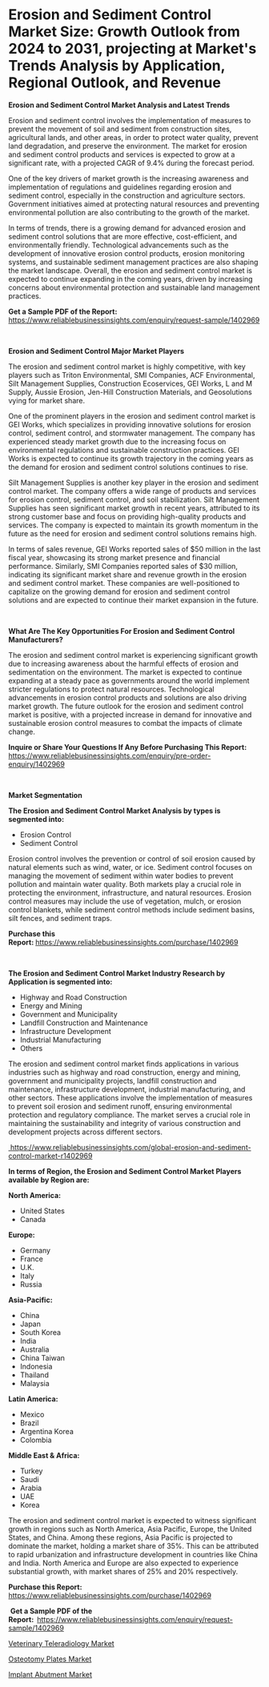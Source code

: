 <p><h1>Erosion and Sediment Control Market Size: Growth Outlook from 2024 to 2031, projecting at Market's Trends Analysis by Application, Regional Outlook, and Revenue</h1></p><p><strong>Erosion and Sediment Control Market Analysis and Latest Trends</strong></p>
<p><p>Erosion and sediment control involves the implementation of measures to prevent the movement of soil and sediment from construction sites, agricultural lands, and other areas, in order to protect water quality, prevent land degradation, and preserve the environment. The market for erosion and sediment control products and services is expected to grow at a significant rate, with a projected CAGR of 9.4% during the forecast period.</p><p>One of the key drivers of market growth is the increasing awareness and implementation of regulations and guidelines regarding erosion and sediment control, especially in the construction and agriculture sectors. Government initiatives aimed at protecting natural resources and preventing environmental pollution are also contributing to the growth of the market.</p><p>In terms of trends, there is a growing demand for advanced erosion and sediment control solutions that are more effective, cost-efficient, and environmentally friendly. Technological advancements such as the development of innovative erosion control products, erosion monitoring systems, and sustainable sediment management practices are also shaping the market landscape. Overall, the erosion and sediment control market is expected to continue expanding in the coming years, driven by increasing concerns about environmental protection and sustainable land management practices.</p></p>
<p><strong>Get a Sample PDF of the Report:&nbsp;</strong> <a href="https://www.reliablebusinessinsights.com/enquiry/request-sample/1402969">https://www.reliablebusinessinsights.com/enquiry/request-sample/1402969</a></p>
<p>&nbsp;</p>
<p><strong>Erosion and Sediment Control Major Market Players</strong></p>
<p><p>The erosion and sediment control market is highly competitive, with key players such as Triton Environmental, SMI Companies, ACF Environmental, Silt Management Supplies, Construction Ecoservices, GEI Works, L and M Supply, Aussie Erosion, Jen-Hill Construction Materials, and Geosolutions vying for market share.</p><p>One of the prominent players in the erosion and sediment control market is GEI Works, which specializes in providing innovative solutions for erosion control, sediment control, and stormwater management. The company has experienced steady market growth due to the increasing focus on environmental regulations and sustainable construction practices. GEI Works is expected to continue its growth trajectory in the coming years as the demand for erosion and sediment control solutions continues to rise.</p><p>Silt Management Supplies is another key player in the erosion and sediment control market. The company offers a wide range of products and services for erosion control, sediment control, and soil stabilization. Silt Management Supplies has seen significant market growth in recent years, attributed to its strong customer base and focus on providing high-quality products and services. The company is expected to maintain its growth momentum in the future as the need for erosion and sediment control solutions remains high.</p><p>In terms of sales revenue, GEI Works reported sales of $50 million in the last fiscal year, showcasing its strong market presence and financial performance. Similarly, SMI Companies reported sales of $30 million, indicating its significant market share and revenue growth in the erosion and sediment control market. These companies are well-positioned to capitalize on the growing demand for erosion and sediment control solutions and are expected to continue their market expansion in the future.</p></p>
<p>&nbsp;</p>
<p><strong>What Are The Key Opportunities For Erosion and Sediment Control Manufacturers?</strong></p>
<p><p>The erosion and sediment control market is experiencing significant growth due to increasing awareness about the harmful effects of erosion and sedimentation on the environment. The market is expected to continue expanding at a steady pace as governments around the world implement stricter regulations to protect natural resources. Technological advancements in erosion control products and solutions are also driving market growth. The future outlook for the erosion and sediment control market is positive, with a projected increase in demand for innovative and sustainable erosion control measures to combat the impacts of climate change.</p></p>
<p><strong>Inquire or Share Your Questions If Any Before Purchasing This Report:</strong> <a href="https://www.reliablebusinessinsights.com/enquiry/pre-order-enquiry/1402969">https://www.reliablebusinessinsights.com/enquiry/pre-order-enquiry/1402969</a></p>
<p>&nbsp;</p>
<p><strong>Market Segmentation</strong></p>
<p><strong>The Erosion and Sediment Control Market Analysis by types is segmented into:</strong></p>
<p><ul><li>Erosion Control</li><li>Sediment Control</li></ul></p>
<p><p>Erosion control involves the prevention or control of soil erosion caused by natural elements such as wind, water, or ice. Sediment control focuses on managing the movement of sediment within water bodies to prevent pollution and maintain water quality. Both markets play a crucial role in protecting the environment, infrastructure, and natural resources. Erosion control measures may include the use of vegetation, mulch, or erosion control blankets, while sediment control methods include sediment basins, silt fences, and sediment traps.</p></p>
<p><strong>Purchase this Report:&nbsp;</strong><a href="https://www.reliablebusinessinsights.com/purchase/1402969">https://www.reliablebusinessinsights.com/purchase/1402969</a></p>
<p>&nbsp;</p>
<p><strong>The Erosion and Sediment Control Market Industry Research by Application is segmented into:</strong></p>
<p><ul><li>Highway and Road Construction</li><li>Energy and Mining</li><li>Government and Municipality</li><li>Landfill Construction and Maintenance</li><li>Infrastructure Development</li><li>Industrial Manufacturing</li><li>Others</li></ul></p>
<p><p>The erosion and sediment control market finds applications in various industries such as highway and road construction, energy and mining, government and municipality projects, landfill construction and maintenance, infrastructure development, industrial manufacturing, and other sectors. These applications involve the implementation of measures to prevent soil erosion and sediment runoff, ensuring environmental protection and regulatory compliance. The market serves a crucial role in maintaining the sustainability and integrity of various construction and development projects across different sectors.</p></p>
<p><a href="https://www.reliablebusinessinsights.com/global-erosion-and-sediment-control-market-r1402969">&nbsp;https://www.reliablebusinessinsights.com/global-erosion-and-sediment-control-market-r1402969</a></p>
<p><strong>In terms of Region, the Erosion and Sediment Control Market Players available by Region are:</strong></p>
<p>
    <p> <strong> North America: </strong>
        <ul>
            <li>United States</li>
            <li>Canada</li>
        </ul>
        </p> 
    <p> <strong> Europe: </strong>
        <ul>
            <li>Germany</li>
            <li>France</li>
            <li>U.K.</li>
            <li>Italy</li>
            <li>Russia</li>
        </ul>
        </p> 
    <p> <strong> Asia-Pacific: </strong>
        <ul>
            <li>China</li>
            <li>Japan</li>
            <li>South Korea</li>
            <li>India</li>
            <li>Australia</li>
            <li>China Taiwan</li>
            <li>Indonesia</li>
            <li>Thailand</li>
            <li>Malaysia</li>
        </ul>
        </p> 
    <p> <strong> Latin America: </strong>
        <ul>
            <li>Mexico</li>
            <li>Brazil</li>
            <li>Argentina Korea</li>
            <li>Colombia</li>
        </ul>
        </p> 
    <p> <strong> Middle East & Africa: </strong>
        <ul>
            <li>Turkey</li>
            <li>Saudi</li>
            <li>Arabia</li>
            <li>UAE</li>
            <li>Korea</li>
        </ul>
    </p>
    </p>
<p><p>The erosion and sediment control market is expected to witness significant growth in regions such as North America, Asia Pacific, Europe, the United States, and China. Among these regions, Asia Pacific is projected to dominate the market, holding a market share of 35%. This can be attributed to rapid urbanization and infrastructure development in countries like China and India. North America and Europe are also expected to experience substantial growth, with market shares of 25% and 20% respectively.</p></p>
<p><strong>Purchase this Report: </strong><a href="https://www.reliablebusinessinsights.com/purchase/1402969">https://www.reliablebusinessinsights.com/purchase/1402969</a></p>
<p>&nbsp;<strong>Get a Sample PDF of the Report:&nbsp;&nbsp;</strong><a href="https://www.reliablebusinessinsights.com/enquiry/request-sample/1402969">https://www.reliablebusinessinsights.com/enquiry/request-sample/1402969</a></p>
<p><strong></strong></p>
<p><p><a href="https://www.linkedin.com/pulse/veterinary-teleradiology-market-outlook-industry-overview-forecast-dbbhc">Veterinary Teleradiology Market</a></p><p><a href="https://www.linkedin.com/pulse/osteotomy-plates-market-key-successful-business-strategy-forecast-ehhdc">Osteotomy Plates Market</a></p><p><a href="https://www.linkedin.com/pulse/implant-abutment-market-trends-analysis-forecasted-period-2024-2031-hqsfc">Implant Abutment Market</a></p></p>
